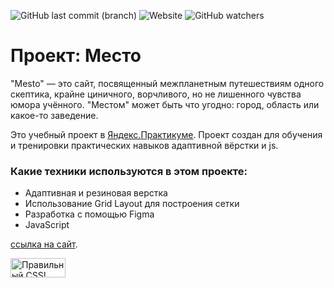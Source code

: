 ![GitHub last commit (branch)](https://img.shields.io/github/last-commit/fd7c6e1f/mesto/main) ![Website](https://img.shields.io/website?color=gold&label=fd7c6e1f.github.io%2Fmesto&up_color=gree&up_message=online&url=https%3A%2F%2Ffd7c6e1f.github.io%2Fmesto%2F)  ![GitHub watchers](https://img.shields.io/github/watchers/fd7c6e1f/mesto?style=social)

# Проект: Место

"Mesto" — это сайт, посвященный межпланетным путешествиям одного скептика, крайне циничного, ворчливого, но не лишенного чувства юмора учённого.
"Местом" может быть что угодно: город, область или какое-то заведение.


Это учебный проект в [Яндекс.Практикуме](https://praktikum.yandex.ru/profile/web/). Проект создан для обучения и тренировки практических навыков адаптивной вёрстки и js.

### Какие техники используются в этом проекте:
* Адаптивная и резиновая верстка
* Использование Grid Layout для построения сетки
* Разработка с помощью Figma
* JavaScript

[ссылка на сайт](https://fd7c6e1f.github.io/mesto/).

<p>
    <a href="https://jigsaw.w3.org/css-validator/check/referer">
        <img style="border:0;width:88px;height:31px"
            src="https://jigsaw.w3.org/css-validator/images/vcss-blue"
            alt="Правильный CSS!" />
    </a>
</p>


